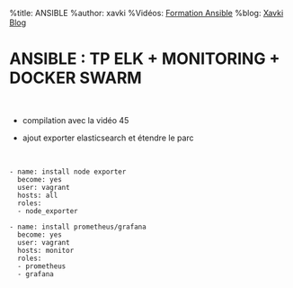 %title: ANSIBLE
%author: xavki
%Vidéos: [Formation Ansible](https://www.youtube.com/playlist?list=PLn6POgpklwWoCpLKOSw3mXCqbRocnhrh-)
%blog: [Xavki Blog](https://xavki.blog)


# ANSIBLE : TP ELK + MONITORING + DOCKER SWARM

<br>

* compilation avec la vidéo 45

* ajout exporter elasticsearch et étendre le parc

<br>

```
- name: install node exporter
  become: yes
  user: vagrant
  hosts: all
  roles:
  - node_exporter

- name: install prometheus/grafana
  become: yes
  user: vagrant
  hosts: monitor
  roles: 
  - prometheus
  - grafana
```
